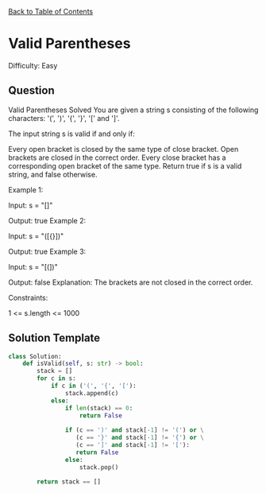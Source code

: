 [Back to Table of Contents](../README.md)

# Valid Parentheses
Difficulty: Easy

## Question
Valid Parentheses
Solved 
You are given a string s consisting of the following characters: '(', ')', '{', '}', '[' and ']'.

The input string s is valid if and only if:

Every open bracket is closed by the same type of close bracket.
Open brackets are closed in the correct order.
Every close bracket has a corresponding open bracket of the same type.
Return true if s is a valid string, and false otherwise.

Example 1:

Input: s = "[]"

Output: true
Example 2:

Input: s = "([{}])"

Output: true
Example 3:

Input: s = "[(])"

Output: false
Explanation: The brackets are not closed in the correct order.

Constraints:

1 <= s.length <= 1000

## Solution Template
```python
class Solution:
    def isValid(self, s: str) -> bool:
        stack = []
        for c in s:
            if c in ('(', '{', '['):
                stack.append(c)
            else:
                if len(stack) == 0:
                    return False
                    
                if (c == ')' and stack[-1] != '(') or \
                   (c == '}' and stack[-1] != '{') or \
                   (c == ']' and stack[-1] != '['):
                   return False
                else:
                    stack.pop()
        
        return stack == []

```

